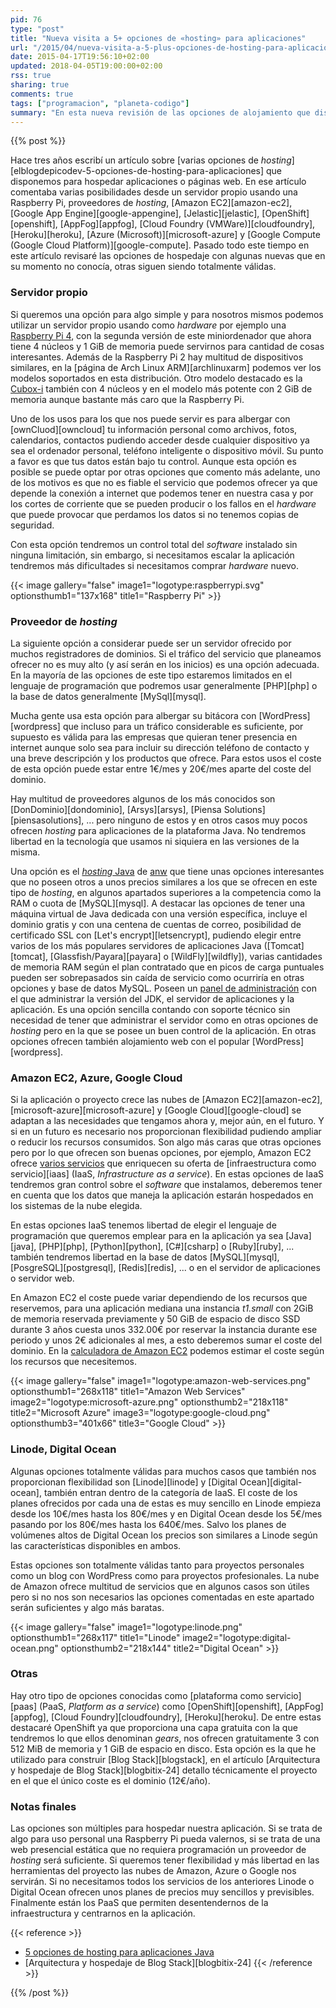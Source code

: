 ```yaml
---
pid: 76
type: "post"
title: "Nueva visita a 5+ opciones de «hosting» para aplicaciones"
url: "/2015/04/nueva-visita-a-5-plus-opciones-de-hosting-para-aplicaciones/"
date: 2015-04-17T19:56:10+02:00
updated: 2018-04-05T19:00:00+02:00
rss: true
sharing: true
comments: true
tags: ["programacion", "planeta-codigo"]
summary: "En esta nueva revisión de las opciones de alojamiento que disponemos incluyo algunas nuevas que en su momento no conocía. Dependiendo de las necesidades y del presupuesto que tengamos podemos optar por un servidor propio, un proveedor de _hosting_, usar alguna de las nubes más utilizadas o algún otro PaaS o IaaS."
---
```


{{% post %}}

Hace tres años escribí un artículo sobre [varias opciones de _hosting_][elblogdepicodev-5-opciones-de-hosting-para-aplicaciones] que disponemos para hospedar aplicaciones o páginas web. En ese artículo comentaba varias posibilidades desde un servidor propio usando una  Raspberry Pi, proveedores de _hosting_, [Amazon EC2][amazon-ec2], [Google App Engine][google-appengine], [Jelastic][jelastic], [OpenShift][openshift], [AppFog][appfog], [Cloud Foundry (VMWare)][cloudfoundry], [Heroku][heroku], [Azure (Microsoft)][microsoft-azure] y [Google Compute (Google Cloud Platform)][google-compute]. Pasado todo este tiempo en este artículo revisaré las opciones de hospedaje con algunas nuevas que en su momento no conocía, otras siguen siendo totalmente válidas.

### Servidor propio

Si queremos una opción para algo simple y para nosotros mismos podemos utilizar un servidor propio usando como _hardware_ por ejemplo una [Raspberry Pi 4](https://amzn.to/2umoNav), con la segunda versión de este miniordenador que ahora tiene 4 núcleos y 1 GiB de memoria puede servirnos para cantidad de cosas interesantes. Además de la Raspberry Pi 2 hay multitud de dispositivos similares, en la [página de Arch Linux ARM][archlinuxarm] podemos ver los modelos soportados en esta distribución. Otro modelo destacado es la [Cubox-i](http://www.solid-run.com/products/cubox-i-mini-computer/cubox-i-specifications/) también con 4 núcleos y en el modelo más potente con 2 GiB de memoria aunque bastante más caro que la Raspberry Pi.

Uno de los usos para los que nos puede servir es para albergar con [ownCluod][owncloud] tu información personal como archivos, fotos, calendarios, contactos pudiendo acceder desde cualquier dispositivo ya sea el ordenador personal, teléfono inteligente o dispositivo móvil. Su punto a favor es que tus datos están bajo tu control. Aunque esta opción es posible se puede optar por otras opciones que comento más adelante, uno de los motivos es que no es fiable el servicio que podemos ofrecer ya que depende la conexión a internet que podemos tener en nuestra casa y por los cortes de corriente que se pueden producir o los fallos en el _hardware_ que puede provocar que perdamos los datos si no tenemos copias de seguridad.

Con esta opción tendremos un control total del _software_ instalado sin ninguna limitación, sin embargo, si necesitamos escalar la aplicación tendremos más dificultades si necesitamos comprar _hardware_ nuevo.

{{< image
    gallery="false"
    image1="logotype:raspberrypi.svg" optionsthumb1="137x168" title1="Raspberry Pi" >}}

### Proveedor de _hosting_

La siguiente opción a considerar puede ser un servidor ofrecido por muchos registradores de dominios. Si el tráfico del servicio que planeamos ofrecer no es muy alto (y así serán en los inicios) es una opción adecuada. En la mayoría de las opciones de este tipo estaremos limitados en el lenguaje de programación que podremos usar generalmente [PHP][php] o la base de datos generalmente [MySql][mysql].

Mucha gente usa esta opción para albergar su bitácora con [WordPress][wordpress] que incluso para un tráfico considerable es suficiente, por supuesto es válida para las empresas que quieran tener presencia en internet aunque solo sea para incluir su dirección teléfono de contacto y una breve descripción y los productos que ofrece. Para estos usos el coste de esta opción puede estar entre 1€/mes y 20€/mes aparte del coste del dominio.

Hay multitud de proveedores algunos de los más conocidos son [DonDominio][dondominio], [Arsys][arsys], [Piensa Solutions][piensasolutions], ... pero ninguno de estos y en otros casos muy pocos ofrecen _hosting_ para aplicaciones de la plataforma Java. No tendremos libertad en la tecnología que usamos ni siquiera en las versiones de la misma.

Una opción es el [_hosting_ Java](https://www.anw.es/alojamiento-web/alojamiento-hosting-java.html) de [anw](https://www.anw.es) que tiene unas opciones interesantes que no poseen otros a unos precios similares a los que se ofrecen en este tipo de _hosting_, en algunos apartados superiores a la competencia como la RAM o cuota de [MySQL][mysql]. A destacar las opciones de tener una máquina virtual de Java dedicada con una versión específica, incluye el dominio gratis y con una centena de cuentas de correo, posibilidad de certificado SSL con [Let's encrypt][letsencrypt], pudiendo elegir entre varios de los más populares servidores de aplicaciones Java ([Tomcat][tomcat], [Glassfish/Payara][payara] o [WildFly][wildfly]), varias cantidades de memoria RAM según el plan contratado que en picos de carga puntuales pueden ser sobrepasados sin caída de servicio como ocurriría en otras opciones y base de datos MySQL. Poseen un [panel de administración](https://www.youtube.com/watch?v=aZFC_8MyLeM) con el que administrar la versión del JDK, el servidor de aplicaciones y la aplicación. Es una opción sencilla contando con soporte técnico sin necesidad de tener que administrar el servidor como en otras opciones de _hosting_ pero en la que se posee un buen control de la aplicación. En otras opciones ofrecen también alojamiento web con el popular [WordPress][wordpress].

### Amazon EC2, Azure, Google Cloud

Si la aplicación o proyecto crece las nubes de [Amazon EC2][amazon-ec2], [microsoft-azure][microsoft-azure] y [Google Cloud][google-cloud] se adaptan a las necesidades que tengamos ahora y, mejor aún, en el futuro. Y si en un futuro es necesario nos proporcionan flexibilidad pudiendo ampliar o reducir los recursos consumidos. Son algo más caras que otras opciones pero por lo que ofrecen son buenas opciones, por ejemplo, Amazon EC2 ofrece [varios servicios](http://aws.amazon.com/es/products/) que enriquecen su oferta de [infraestructura como servicio][iaas] (IaaS, _Infrastructure as a service_). En estas opciones de IaaS tendremos gran control sobre el _software_ que instalamos, deberemos tener en cuenta que los datos que maneja la aplicación estarán hospedados en los sistemas de la nube elegida.

En estas opciones IaaS tenemos libertad de elegir el lenguaje de programación que queremos emplear para en la aplicación ya sea [Java][java], [PHP][php], [Python][python], [C#][csharp] o [Ruby][ruby], ... también tendremos libertad en la base de datos [MySQL][mysql], [PosgreSQL][postgresql], [Redis][redis], ... o en el servidor de aplicaciones o servidor web.

En Amazon EC2 el coste puede variar dependiendo de los recursos que reservemos, para una aplicación mediana una instancia _t1.small_ con 2GiB de memoria reservada previamente y 50 GiB de espacio de disco SSD durante 3 años cuesta unos 332.00€ por reservar la instancia durante ese periodo y unos 2€ adicionales al mes, a esto deberemos sumar el coste del dominio. En la [calculadora de Amazon EC2](http://calculator.s3.amazonaws.com/index.html) podemos estimar el coste según los recursos que necesitemos.

{{< image
    gallery="false"
    image1="logotype:amazon-web-services.png" optionsthumb1="268x118" title1="Amazon Web Services"
    image2="logotype:microsoft-azure.png" optionsthumb2="218x118" title2="Microsoft Azure"
    image3="logotype:google-cloud.png" optionsthumb3="401x66" title3="Google Cloud" >}}

### Linode, Digital Ocean

Algunas opciones totalmente válidas para muchos casos que también nos proporcionan flexibilidad son [Linode][linode] y [Digital Ocean][digital-ocean], también entran dentro de la categoría de IaaS. El coste de los planes ofrecidos por cada una de estas es muy sencillo en Linode empieza desde los 10€/mes hasta los 80€/mes y en Digital Ocean desde los 5€/mes pasando por los 80€/mes hasta los 640€/mes. Salvo los planes de volúmenes altos de Digital Ocean los precios son similares a Linode según las características disponibles en ambos.

Estas opciones son totalmente válidas tanto para proyectos personales como un blog con WordPress como para proyectos profesionales. La nube de Amazon ofrece multitud de servicios que en algunos casos son útiles pero si no nos son necesarios las opciones comentadas en este apartado serán suficientes y algo más baratas.

{{< image
    gallery="false"
    image1="logotype:linode.png" optionsthumb1="268x117" title1="Linode"
    image2="logotype:digital-ocean.png" optionsthumb2="218x144" title2="Digital Ocean" >}}

### Otras

Hay otro tipo de opciones conocidas como [plataforma como servicio][paas] (PaaS, _Platform as a service_) como [OpenShift][openshift], [AppFog][appfog], [Cloud Foundry][cloudfoundry], [Heroku][heroku]. De entre estas destacaré OpenShift ya que proporciona una capa gratuita con la que tendremos lo que ellos denominan _gears_, nos ofrecen gratuitamente 3 con 512 MiB de memoria y 1 GiB de espacio en disco. Esta opción es la que he utilizado para construir [Blog Stack][blogstack], en el artículo [Arquitectura y hospedaje de Blog Stack][blogbitix-24] detallo técnicamente el proyecto en el que el único coste es el dominio (12€/año).

### Notas finales

Las opciones son múltiples para hospedar nuestra aplicación. Si se trata de algo para uso personal una Raspberry Pi pueda valernos, si se trata de una web presencial estática que no requiera programación un proveedor de _hosting_ será suficiente. Si queremos tener flexibilidad y más libertad en las herramientas del proyecto las nubes de Amazon, Azure o Google nos servirán. Si no necesitamos todos los servicios de los anteriores Linode o Digital Ocean ofrecen unos planes de precios muy sencillos y previsibles. Finalmente están los PaaS que permiten desentendernos de la infraestructura y centrarnos en la aplicación.

{{< reference >}}
* [5 opciones de hosting para aplicaciones Java](https://elblogdepicodev.blogspot.com.es/2012/02/5-opciones-de-hosting-para-aplicaciones.html)
* [Arquitectura y hospedaje de Blog Stack][blogbitix-24]
{{< /reference >}}

{{% /post %}}
